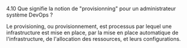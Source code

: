 4.10 Que signifie la notion de "provisionning" pour un administrateur système DevOps ?

Le provisioning, ou provisionnement, est processus par lequel une infrastructure est mise en place, par la mise en place automatique de l'infrastructure, de l'allocation des ressources, et leurs configurations.


 

